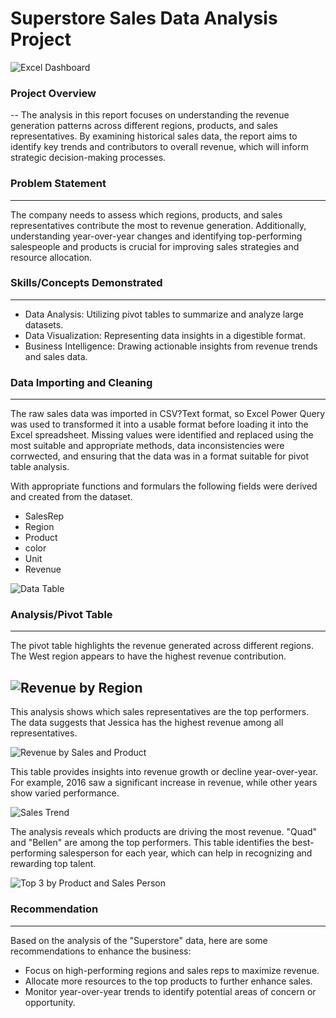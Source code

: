 # Superstore Sales Data Analysis Project 


![Excel Dashboard](https://github.com/user-attachments/assets/67561292-7eca-49ca-b7e8-3efc9d484df7)

### Project Overview
--
The analysis in this report focuses on understanding the revenue generation patterns across different regions, products, and sales representatives. By examining historical sales data, the report aims to identify key trends and contributors to overall revenue, which will inform strategic decision-making processes.
### Problem Statement
---
The company needs to assess which regions, products, and sales representatives contribute the most to revenue generation. Additionally, understanding year-over-year changes and identifying top-performing salespeople and products is crucial for improving sales strategies and resource allocation.

### Skills/Concepts Demonstrated
---
- Data Analysis: Utilizing pivot tables to summarize and analyze large datasets.
- Data Visualization: Representing data insights in a digestible format.
- Business Intelligence: Drawing actionable insights from revenue trends and sales data.

### Data Importing and Cleaning
---
The raw sales data was imported in CSV?Text format, so Excel Power Query was used to transformed it into a usable format before loading it into the Excel spreadsheet. Missing values were identified and replaced using the most suitable and appropriate methods, data inconsistencies were corrwected, and ensuring that the data was in a format suitable for pivot table analysis.

With appropriate functions and formulars  the following fields were derived and created from the dataset.
- SalesRep
- Region
- Product
- color
- Unit
- Revenue


![Data Table](https://github.com/user-attachments/assets/69880f1d-90d5-4349-874f-72006701afb1)

### Analysis/Pivot Table
---
The pivot table highlights the revenue generated across different regions. The West region appears to have the highest revenue contribution.


![Revenue by Region](https://github.com/user-attachments/assets/0af68abe-78c7-456d-8ab9-95d632d46236)
---
This analysis shows which sales representatives are the top performers. The data suggests that Jessica has the highest revenue among all representatives.

![Revenue by Sales and Product](https://github.com/user-attachments/assets/2f47a6a3-ef5f-445d-ac95-b7b9ec25bae5)


This table provides insights into revenue growth or decline year-over-year. For example, 2016 saw a significant increase in revenue, while other years show varied performance.

![Sales Trend](https://github.com/user-attachments/assets/024c7d08-621d-4fc3-bef6-570eab9e3880)

The analysis reveals which products are driving the most revenue. "Quad" and "Bellen" are among the top performers.
This table identifies the best-performing salesperson for each year, which can help in recognizing and rewarding top talent.

![Top 3 by Product and Sales Person](https://github.com/user-attachments/assets/0bd4a896-7e61-4923-990c-e88a51c9964f)

### Recommendation
---
Based on the analysis of the "Superstore" data, here are some recommendations to enhance the business:

- Focus on high-performing regions and sales reps to maximize revenue.
- Allocate more resources to the top products to further enhance sales.
- Monitor year-over-year trends to identify potential areas of concern or opportunity.

